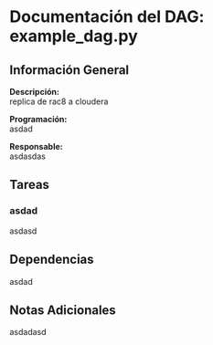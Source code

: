 # Documentación del DAG: example_dag.py

## Información General

**Descripción:**  
replica de rac8 a cloudera

**Programación:**  
asdad

**Responsable:**  
asdasdas

## Tareas

### asdad
asdasd

### 


### 


## Dependencias
asdad

## Notas Adicionales
asdadasd
